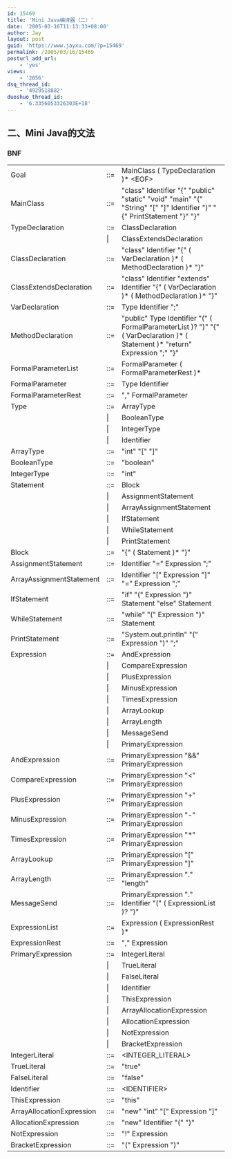 ```yaml
---
id: 15469
title: 'Mini Java编译器（二）'
date: '2005-03-16T11:13:33+08:00'
author: Jay
layout: post
guid: 'https://www.jayxu.com/?p=15469'
permalink: /2005/03/16/15469
posturl_add_url:
    - 'yes'
views:
    - '2056'
dsq_thread_id:
    - '4929518882'
duoshuo_thread_id:
    - '6.3356053326303E+18'
---
```


<h2>二、Mini Java的文法</h2>
<h3>BNF</h3>
<table>
<tbody>
<tr>
<td>Goal</td>
<td>::=</td>
<td>MainClass ( TypeDeclaration )* &lt;EOF&gt;</td>
</tr>
<tr>
<td>MainClass</td>
<td>::=</td>
<td>"class" Identifier "{" "public" "static" "void" "main" "(" "String" "[" "]" Identifier ")" "{" PrintStatement "}" "}"</td>
</tr>
<tr>
<td>TypeDeclaration</td>
<td>::=</td>
<td>ClassDeclaration</td>
</tr>
<tr>
<td></td>
<td>|</td>
<td>ClassExtendsDeclaration</td>
</tr>
<tr>
<td>ClassDeclaration</td>
<td>::=</td>
<td>"class" Identifier "{" ( VarDeclaration )* ( MethodDeclaration )* "}"</td>
</tr>
<tr>
<td>ClassExtendsDeclaration</td>
<td>::=</td>
<td>"class" Identifier "extends" Identifier "{" ( VarDeclaration )* ( MethodDeclaration )* "}"</td>
</tr>
<tr>
<td>VarDeclaration</td>
<td>::=</td>
<td>Type Identifier ";"</td>
</tr>
<tr>
<td>MethodDeclaration</td>
<td>::=</td>
<td>"public" Type Identifier "(" ( FormalParameterList )? ")" "{" ( VarDeclaration )* ( Statement )* "return" Expression ";" "}"</td>
</tr>
<tr>
<td>FormalParameterList</td>
<td>::=</td>
<td>FormalParameter ( FormalParameterRest )*</td>
</tr>
<tr>
<td>FormalParameter</td>
<td>::=</td>
<td>Type Identifier</td>
</tr>
<tr>
<td>FormalParameterRest</td>
<td>::=</td>
<td>"," FormalParameter</td>
</tr>
<tr>
<td>Type</td>
<td>::=</td>
<td>ArrayType</td>
</tr>
<tr>
<td></td>
<td>|</td>
<td>BooleanType</td>
</tr>
<tr>
<td></td>
<td>|</td>
<td>IntegerType</td>
</tr>
<tr>
<td></td>
<td>|</td>
<td>Identifier</td>
</tr>
<tr>
<td>ArrayType</td>
<td>::=</td>
<td>"int" "[" "]"</td>
</tr>
<tr>
<td>BooleanType</td>
<td>::=</td>
<td>"boolean"</td>
</tr>
<tr>
<td>IntegerType</td>
<td>::=</td>
<td>"int"</td>
</tr>
<tr>
<td>Statement</td>
<td>::=</td>
<td>Block</td>
</tr>
<tr>
<td></td>
<td>|</td>
<td>AssignmentStatement</td>
</tr>
<tr>
<td></td>
<td>|</td>
<td>ArrayAssignmentStatement</td>
</tr>
<tr>
<td></td>
<td>|</td>
<td>IfStatement</td>
</tr>
<tr>
<td></td>
<td>|</td>
<td>WhileStatement</td>
</tr>
<tr>
<td></td>
<td>|</td>
<td>PrintStatement</td>
</tr>
<tr>
<td>Block</td>
<td>::=</td>
<td>"{" ( Statement )* "}"</td>
</tr>
<tr>
<td>AssignmentStatement</td>
<td>::=</td>
<td>Identifier "=" Expression ";"</td>
</tr>
<tr>
<td>ArrayAssignmentStatement</td>
<td>::=</td>
<td>Identifier "[" Expression "]" "=" Expression ";"</td>
</tr>
<tr>
<td>IfStatement</td>
<td>::=</td>
<td>"if" "(" Expression ")" Statement "else" Statement</td>
</tr>
<tr>
<td>WhileStatement</td>
<td>::=</td>
<td>"while" "(" Expression ")" Statement</td>
</tr>
<tr>
<td>PrintStatement</td>
<td>::=</td>
<td>"System.out.println" "(" Expression ")" ";"</td>
</tr>
<tr>
<td>Expression</td>
<td>::=</td>
<td>AndExpression</td>
</tr>
<tr>
<td></td>
<td>|</td>
<td>CompareExpression</td>
</tr>
<tr>
<td></td>
<td>|</td>
<td>PlusExpression</td>
</tr>
<tr>
<td></td>
<td>|</td>
<td>MinusExpression</td>
</tr>
<tr>
<td></td>
<td>|</td>
<td>TimesExpression</td>
</tr>
<tr>
<td></td>
<td>|</td>
<td>ArrayLookup</td>
</tr>
<tr>
<td></td>
<td>|</td>
<td>ArrayLength</td>
</tr>
<tr>
<td></td>
<td>|</td>
<td>MessageSend</td>
</tr>
<tr>
<td></td>
<td>|</td>
<td>PrimaryExpression</td>
</tr>
<tr>
<td>AndExpression</td>
<td>::=</td>
<td>PrimaryExpression "&amp;&amp;" PrimaryExpression</td>
</tr>
<tr>
<td>CompareExpression</td>
<td>::=</td>
<td>PrimaryExpression "&lt;" PrimaryExpression</td>
</tr>
<tr>
<td>PlusExpression</td>
<td>::=</td>
<td>PrimaryExpression "+" PrimaryExpression</td>
</tr>
<tr>
<td>MinusExpression</td>
<td>::=</td>
<td>PrimaryExpression "-" PrimaryExpression</td>
</tr>
<tr>
<td>TimesExpression</td>
<td>::=</td>
<td>PrimaryExpression "*" PrimaryExpression</td>
</tr>
<tr>
<td>ArrayLookup</td>
<td>::=</td>
<td>PrimaryExpression "[" PrimaryExpression "]"</td>
</tr>
<tr>
<td>ArrayLength</td>
<td>::=</td>
<td>PrimaryExpression "." "length"</td>
</tr>
<tr>
<td>MessageSend</td>
<td>::=</td>
<td>PrimaryExpression "." Identifier "(" ( ExpressionList )? ")"</td>
</tr>
<tr>
<td>ExpressionList</td>
<td>::=</td>
<td>Expression ( ExpressionRest )*</td>
</tr>
<tr>
<td>ExpressionRest</td>
<td>::=</td>
<td>"," Expression</td>
</tr>
<tr>
<td>PrimaryExpression</td>
<td>::=</td>
<td>IntegerLiteral</td>
</tr>
<tr>
<td></td>
<td>|</td>
<td>TrueLiteral</td>
</tr>
<tr>
<td></td>
<td>|</td>
<td>FalseLiteral</td>
</tr>
<tr>
<td></td>
<td>|</td>
<td>Identifier</td>
</tr>
<tr>
<td></td>
<td>|</td>
<td>ThisExpression</td>
</tr>
<tr>
<td></td>
<td>|</td>
<td>ArrayAllocationExpression</td>
</tr>
<tr>
<td></td>
<td>|</td>
<td>AllocationExpression</td>
</tr>
<tr>
<td></td>
<td>|</td>
<td>NotExpression</td>
</tr>
<tr>
<td></td>
<td>|</td>
<td>BracketExpression</td>
</tr>
<tr>
<td>IntegerLiteral</td>
<td>::=</td>
<td>&lt;INTEGER_LITERAL&gt;</td>
</tr>
<tr>
<td>TrueLiteral</td>
<td>::=</td>
<td>"true"</td>
</tr>
<tr>
<td>FalseLiteral</td>
<td>::=</td>
<td>"false"</td>
</tr>
<tr>
<td>Identifier</td>
<td>::=</td>
<td>&lt;IDENTIFIER&gt;</td>
</tr>
<tr>
<td>ThisExpression</td>
<td>::=</td>
<td>"this"</td>
</tr>
<tr>
<td>ArrayAllocationExpression</td>
<td>::=</td>
<td>"new" "int" "[" Expression "]"</td>
</tr>
<tr>
<td>AllocationExpression</td>
<td>::=</td>
<td>"new" Identifier "(" ")"</td>
</tr>
<tr>
<td>NotExpression</td>
<td>::=</td>
<td>"!" Expression</td>
</tr>
<tr>
<td>BracketExpression</td>
<td>::=</td>
<td>"(" Expression ")"</td>
</tr>
</tbody>
</table>